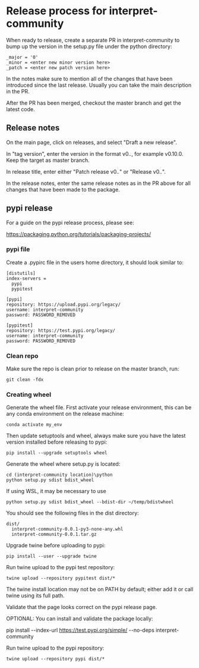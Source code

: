 # Release process for interpret-community

When ready to release, create a separate PR in interpret-community to bump up the version in the setup.py file under the python directory:

```
_major = '0'
_minor = <enter new minor version here>
_patch = <enter new patch version here>
```

In the notes make sure to mention all of the changes that have been introduced since the last release.  Usually you can take the main description in the PR.

After the PR has been merged, checkout the master branch and get the latest code.

## Release notes

On the main page, click on releases, and select "Draft a new release".

In "tag version", enter the version in the format v0.*.*, for example v0.10.0.  Keep the target as master branch.

In release title, enter either "Patch release v0.*.*" or "Release v0.*.*".

In the release notes, enter the same release notes as in the PR above for all changes that have been made to the package.

## pypi release

For a guide on the pypi release process, please see:

https://packaging.python.org/tutorials/packaging-projects/

### pypi file

Create a .pypirc file in the users home directory, it should look similar to:

```
[distutils]
index-servers =
  pypi
  pypitest

[pypi]
repository: https://upload.pypi.org/legacy/
username: interpret-community
password: PASSWORD_REMOVED

[pypitest]
repository: https://test.pypi.org/legacy/
username: interpret-community
password: PASSWORD_REMOVED
```

### Clean repo

Make sure the repo is clean prior to release on the master branch, run:

```
git clean -fdx
```

### Creating wheel

Generate the wheel file.  First activate your release environment, this can be any conda environment on the release machine:
```
conda activate my_env
```
Then update setuptools and wheel, always make sure you have the latest version installed before releasing to pypi:
```
pip install --upgrade setuptools wheel
```
Generate the wheel where setup.py is located:
```
cd (interpret-community location)\python
python setup.py sdist bdist_wheel
```
If using WSL, it may be necessary to use
```
python setup.py sdist bdist_wheel --bdist-dir ~/temp/bdistwheel
```
You should see the following files in the dist directory:
```
dist/
  interpret-community-0.0.1-py3-none-any.whl
  interpret-community-0.0.1.tar.gz
```

Upgrade twine before uploading to pypi:
```
pip install --user --upgrade twine
```

Run twine upload to the pypi test repository:
```
twine upload --repository pypitest dist/*
```
The twine install location may not be on PATH by default; either add it or call twine using its full path.

Validate that the page looks correct on the pypi release page.

OPTIONAL:
You can install and validate the package locally:

pip install --index-url https://test.pypi.org/simple/ --no-deps interpret-community

Run twine upload to the pypi repository:
```
twine upload --repository pypi dist/*
```
